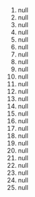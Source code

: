 1. null
2. null
3. null
4. null
5. null
6. null
7. null
8. null
9. null
10. null
11. null
12. null
13. null
14. null
15. null
16. null
17. null
18. null
19. null
20. null
21. null
22. null
23. null
24. null
25. null
